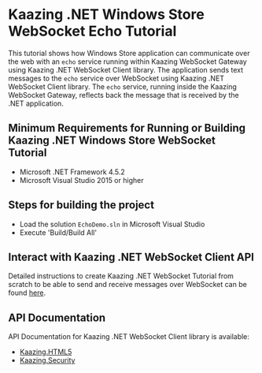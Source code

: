 # Kaazing .NET Windows Store WebSocket Echo Tutorial

This tutorial shows how Windows Store application can communicate over the web with an `echo` service running within Kaazing WebSocket Gateway using Kaazing .NET WebSocket Client library. The application sends text messages to the `echo` service over WebSocket using Kaazing .NET WebSocket Client library.
The `echo` service, running inside the Kaazing WebSocket Gateway, reflects back the message that is received by the .NET application. 

## Minimum Requirements for Running or Building Kaazing .NET Windows Store WebSocket Tutorial

* Microsoft .NET Framework 4.5.2
* Microsoft Visual Studio 2015 or higher

## Steps for building the project

* Load the solution `EchoDemo.sln` in Microsoft Visual Studio
* Execute 'Build/Build All'

## Interact with Kaazing .NET WebSocket Client API

Detailed instructions to create Kaazing .NET WebSocket Tutorial from scratch to be able to send and receive messages
over WebSocket can be found [here](http://kaazing.com/doc/5.0/websocket_client_docs/dev-dotnet/o_dev_dotnet.html).

## API Documentation

API Documentation for Kaazing .NET WebSocket Client library is available:

* [Kaazing.HTML5](https://kaazing.com/doc/legacy/4.0/apidoc/client/dotnet/gateway/html/N_Kaazing_HTML5.htm)
* [Kaazing.Security](https://kaazing.com/doc/legacy/4.0/apidoc/client/dotnet/gateway/html/N_Kaazing_Security.htm)

